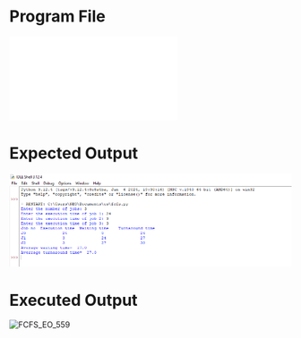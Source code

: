 # Program File
![FCFS_559](FCFS_559.py)

# Expected Output
![FCFS_IO_559](FCFS_IO_559.png)

# Executed Output
![FCFS_EO_559](FCFS_EO_559.png)
